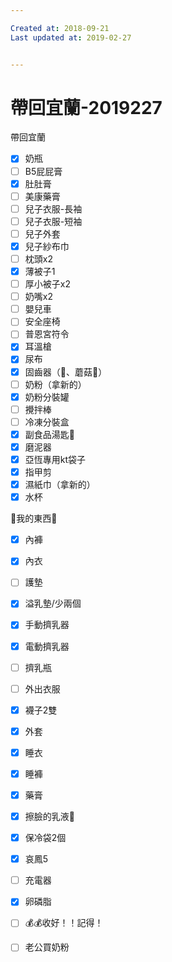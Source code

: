 ```yaml
---

Created at: 2018-09-21
Last updated at: 2019-02-27


---
```


# 帶回宜蘭-2019227


帶回宜蘭

- [x] 奶瓶
- [ ] B5屁屁膏
- [x] 肚肚膏
- [ ] 美康藥膏
- [ ] 兒子衣服-長袖
- [ ] 兒子衣服-短袖
- [ ] 兒子外套
- [x] 兒子紗布巾
- [ ] 枕頭x2
- [x] 薄被子1
- [ ] 厚小被子x2
- [ ] 奶嘴x2
- [ ] 嬰兒車
- [ ] 安全座椅
- [ ] 普恩宮符令
- [x] 耳溫槍
- [x] 尿布
- [x] 固齒器（🐒、蘑菇🍄）
- [ ] 奶粉（拿新的）
- [x] 奶粉分裝罐
- [ ] 攪拌棒
- [ ] 冷凍分裝盒
- [x] 副食品湯匙🥄
- [x] 磨泥器
- [x] 亞恆專用kt袋子
- [x] 指甲剪
- [x] 濕紙巾（拿新的）
- [x] 水杯

🥨我的東西🥨
- [x] 內褲
- [x] 內衣
- [ ] 護墊
- [x] 溢乳墊/少兩個
- [x] 手動擠乳器
- [x] 電動擠乳器
- [ ] 擠乳瓶
- [ ] 外出衣服
- [x] 襪子2雙
- [x] 外套
- [x] 睡衣
- [x] 睡褲
- [x] 藥膏
- [x] 擦臉的乳液🧴
- [x] 保冷袋2個
- [x] 哀鳳5
- [ ] 充電器
- [x] 卵磷脂
- [ ] 💰💰收好！！記得！
- [ ] 老公買奶粉

